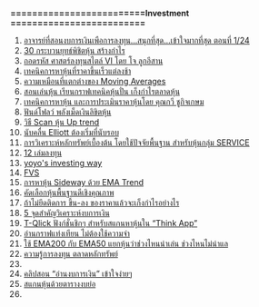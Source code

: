<b>=========================Investment =========================</b><br>
<ol>
<li> <a href="https://www.youtube.com/watch?v=XcEhvtw9Wbg">อาจารย์ที่สอนงบการเงินเพือการลงทุน...สนุกที่สุด...เข้าใจมากที่สุด ตอนที่ 1/24 </a></li>
<li> <a href="https://pantip.com/topic/32884337">30 กระบวนยุทธ์พิชิตหุ้น สร้างกำไร </a></li>
<li> <a href="http://www.moneychannel.co.th/news_detail/6482">ถอดรหัส ศาสตร์ลงทุนสไตล์ VI โดย โจ ลูกอีสาน</a></li>
<li> <a href="http://www.aommoney.com/daddytrader/%E0%B9%80%E0%B8%97%E0%B8%84%E0%B8%99%E0%B8%B4%E0%B8%84%E0%B8%81%E0%B8%B2%E0%B8%A3%E0%B8%AB%E0%B8%B2%E0%B8%AB%E0%B8%B8%E0%B9%89%E0%B8%99%E0%B8%97%E0%B8%B5%E0%B9%88%E0%B8%A3%E0%B8%B2%E0%B8%84%E0%B8%B2-2#gs.piXVY68">เทคนิคการหาหุ้นที่ราคาขึ้นเร็วแต่ลงช้า</a></li>
<li> <a href="http://www.meawbininvestor.com/difference-moving-averages/">ความเหมือนที่แตกต่างของ Moving Averages</a></li>
<li> <a href="https://www.youtube.com/watch?v=IpLK-Eb5ErQ">สอนเล่นหุ้น เรียนกราฟเทคนิคหุ้นปั่น เก็งกำไรตลาดหุ้น</a></li>
<li> <a href="https://www.youtube.com/watch?v=OOu47G3bqms&list=PLXylIzHOm7Yostmj6302AAuQ9kdogYrIM">เทคนิคการหาหุ้น และการประเมินราคาหุ้นโดย คุณกวี ชูกิจเกษม </a></li>
<li> <a href="https://www.youtube.com/watch?v=gkbhvkhfk90">ฟันด์โฟลว์ พลังเม็ดเงินลิขิตหุ้น</a></li>
<li> <a href="https://pantip.com/topic/33527153">วิธี Scan หุ้น Up trend </a></li>
<li> <a href="http://ithnkniwrt.blogspot.com/2016/02/elliott.html">นับคลื่น Elliott ต้องเริ่มที่นับรอบ</a></li>
<li> <a href="https://www.youtube.com/watch?v=CLI6xW4kcQ0">การวิเคราะห์หลักทรัพย์เบื้องต้น โดยใช้ปัจจัยพื้นฐาน สำหรับหุ้นกลุ่ม SERVICE </a></li>
<li> <a href="https://www.facebook.com/investerest/posts/498628133658741">12 เล่มลงทุน</a></li>
<li> <a href="http://thai-value-investor.blogspot.com/">yoyo's investing way</a></li>
<li> <a href="http://ace-trader.blogspot.com/2014/11/fvs.html">FVS</a></li> 
<li> <a href="https://www.facebook.com/avaadvisor/videos/885298011511335/">การหาหุ้น Sideway ด้วย EMA Trend</a></li>
<li> <a href="https://www.facebook.com/wanchai.udomkitwanit/posts/10208047323288229">คัดเลือกหุ้นพื้นฐานดีเชิงคุณภาพ</a></li>
<li> <a href="https://www.youtube.com/watch?v=dwUxK_Ebp8I">ถ้าไม่ยึดติดการ ขึ้น-ลง ของราคาแล้วจะเก็งกำไรอย่างไร</a></li>
<li> <a href="http://www.investidea.in.th/2015/08/5.html ">5 จุดสำคัญวิเคราะห์งบการเงิน </a></li>
<li> <a href="http://www.iammrmessenger.com/?p=2349 ">T-Qlick ฟังก์ชั่นชิกๆ สำหรับสแกนหาหุ้นใน “Think App”</a></li>
<li> <a href="http://daddytrader.guru/candle/ ">อ่านกราฟแท่งเทียน ไม่ต้องใช้ความจำ </a></li>
<li> <a href="http://ematradingsystem.blogspot.com/2015/10/ema200-ema50.html?m=1 ">ใช้ EMA200 กับ EMA50 แยกหุ้นว่าช่วงไหนน่าเล่น ช่วงไหนไม่น่าแล </a></li>
<li> <a href="https://www.set.or.th/education/th/education.html">ความรู้การลงทุน ตลาดหลักทรัพย์</a></li>
<li> <a href="http://www.mrlikestock.com/2016/04/15/free-read-fs/"></a></li>
<li> <a href="">คลิปสอน “อ่านงบการเงิน” เข้าใจง่ายๆ</a></li>
<li> <a href="https://www.facebook.com/groups/ThaiviOrg/permalink/1173033836061806/">สแกนหุ้นด้วยตารางงบย่อ</a></li>
<li> <a href=""></a></li>
</ol>
